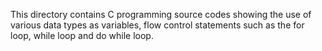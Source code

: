 This directory contains C programming source codes showing the use of various data types as variables, flow control statements such as the for loop, while loop and do while loop. 
